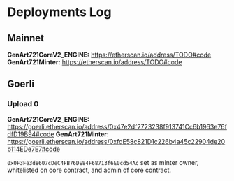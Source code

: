 # Deployments Log

## Mainnet

**GenArt721CoreV2_ENGINE:** https://etherscan.io/address/TODO#code
**GenArt721Minter:** https://etherscan.io/address/TODO#code

## Goerli

### Upload 0

**GenArt721CoreV2_ENGINE:** https://goerli.etherscan.io/address/0x47e2df2723238f913741Cc6b1963e76fdfD19B94#code
**GenArt721Minter:** https://goerli.etherscan.io/address/0xfdE58c821D1c226b4a45c22904de20b114EDe7E7#code

`0x0F3Fe3d8607cDeC4FB76DE84F68713f6E0cd54Ac` set as minter owner, whitelisted on core contract, and admin of core contract.
